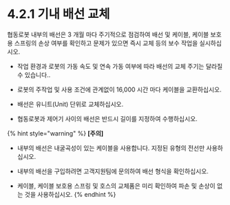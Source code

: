 # 4.2.1 기내 배선 교체

협동로봇 내부의 배선은 3 개월 마다 주기적으로 점검하여 배선 및 케이블, 케이블 보호용 스프링의 손상 여부를 확인하고 문제가 있으면 즉시 교체 등의 보수 작업을 실시하십시오.

* 작업 환경과 로봇의 가동 속도 및 연속 가동 여부에 따라 배선의 교체 주기는 달라질 수 있습니다..

* 로봇의 주작업 및 사용 조건에 관계없이 16,000 시간 마다 케이블을 교환하십시오.

* 배선은 유니트\(Unit\) 단위로 교체하십시오.

* 협동로봇과 제어기 사이의 배선은 반드시 길이를 지정하여 수행하십시오.

{% hint style="warning" %}
**\[주의\]**

* 내부의 배선은 내굴곡성이 있는 케이블을 사용합니다. 지정된 유형의 전선만 사용하십시오.

* 내부의 배선을 구입하려면 고객지원팀에 문의하여 배선 형식을 확인하십시오.

* 케이블, 케이블 보호용 스프링 및 호스의 교체품은 미리 확인하여 파손 및 손상이 없는 것을 사용하십시오.
{% endhint %}

